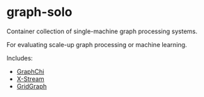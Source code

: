 # graph-solo

Container collection of single-machine graph processing systems.

For evaluating scale-up graph processing or machine learning.

Includes:

* [GraphChi](https://github.com/GraphChi/graphchi-cpp)
* [X-Stream](https://github.com/epfl-labos/x-stream)
* [GridGraph](https://github.com/thu-pacman/GridGraph)

